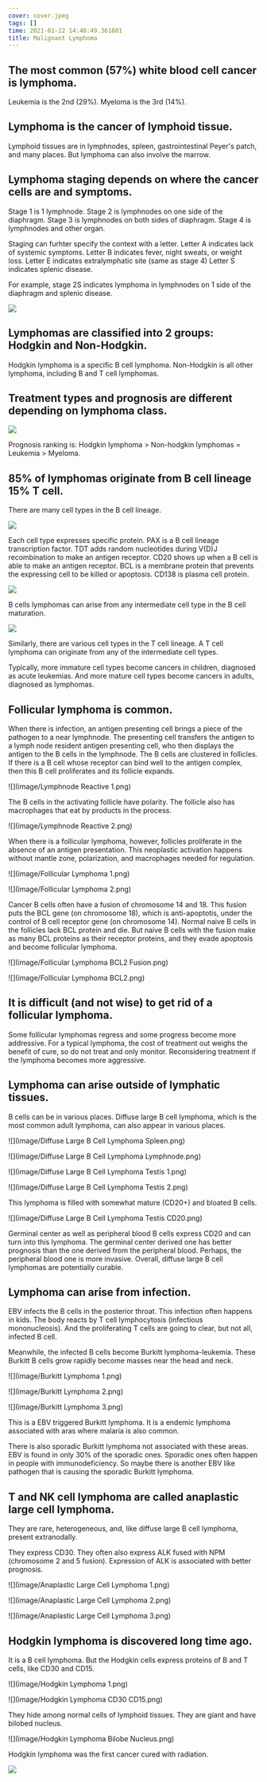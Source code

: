 ```yaml
---
cover: cover.jpeg
tags: []
time: 2021-01-22 14:40:49.361801
title: Malignant Lymphoma
---
```


## The most common (57%) white blood cell cancer is lymphoma.

Leukemia is the 2nd (29%).
Myeloma is the 3rd (14%).

## Lymphoma is the cancer of lymphoid tissue.

Lymphoid tissues are in lymphnodes, spleen, gastrointestinal Peyer's patch, and many places.
But lymphoma can also involve the marrow.

## Lymphoma staging depends on where the cancer cells are and symptoms.

Stage 1 is 1 lymphnode.
Stage 2 is lymphnodes on one side of the diaphragm.
Stage 3 is lymphnodes on both sides of diaphragm.
Stage 4 is lymphnodes and other organ.

Staging can furhter specify the context with a letter.
Letter A indicates lack of systemic symptoms.
Letter B indicates fever, night sweats, or weight loss.
Letter E indicates extralymphatic site (same as stage 4)
Letter S indicates splenic disease.

For example, stage 2S indicates lymphoma in lymphnodes on 1 side of the diaphragm and splenic disease.

![](image/staging.png)

## Lymphomas are classified into 2 groups: Hodgkin and Non-Hodgkin.

Hodgkin lymphoma is a specific B cell lymphoma.
Non-Hodgkin is all other lymphoma, including B and T cell lymphomas.

## Treatment types and prognosis are different depending on lymphoma class.

![](image/treatments.png)

Prognosis ranking is: Hodgkin lymphoma > Non-hodgkin lymphomas = Leukemia > Myeloma.

## 85% of lymphomas originate from B cell lineage 15% T cell.

There are many cell types in the B cell lineage.

![](image/blineage.png)

Each cell type expresses specific protein.
PAX is a B cell lineage transcription factor.
TDT adds random nucleotides during V(D)J recombination to make an antigen receptor.
CD20 shows up when a B cell is able to make an antigen receptor.
BCL is a membrane protein that prevents the expressing cell to be killed or apoptosis.
CD138 is plasma cell protein.

![](image/blineageproteins.png)

B cells lymphomas can arise from any intermediate cell type in the B cell maturation.

![](image/blineagecancer.png)

Similarly, there are various cell types in the T cell lineage.
A T cell lymphoma can originate from any of the intermediate cell types.

Typically, more immature cell types become cancers in children, diagnosed as acute leukemias.
And more mature cell types become cancers in adults, diagnosed as lymphomas.

## Follicular lymphoma is common.

When there is infection, an antigen presenting cell brings a piece of the pathogen to a near lymphnode.
The presenting cell transfers the antigen to a lymph node resident antigen presenting cell, who then displays the antigen to the B cells in the lymphnode.
The B cells are clustered in follicles.
If there is a B cell whose receptor can bind well to the antigen complex, then this B cell proliferates and its follicle expands.

![](image/Lymphnode Reactive 1.png)

The B cells in the activating follicle have polarity.
The follicle also has macrophages that eat by products in the process.

![](image/Lymphnode Reactive 2.png)

When there is a follicular lymphoma, however, follicles proliferate in the absence of an antigen presentation.
This neoplastic activation happens without mantle zone, polarization, and macrophages needed for regulation.

![](image/Follicular Lymphoma 1.png)

![](image/Follicular Lymphoma 2.png)

Cancer B cells often have a fusion of chromosome 14 and 18.
This fusion puts the BCL gene (on chromosome 18), which is anti-apoptotis, under the control of B cell receptor gene (on chromosome 14).
Normal naive B cells in the follicles lack BCL protein and die.
But naive B cells with the fusion make as many BCL proteins as their receptor proteins, and they evade apoptosis and become follicular lymphoma.

![](image/Follicular Lymphoma BCL2 Fusion.png)

![](image/Follicular Lymphoma BCL2.png)

## It is difficult (and not wise) to get rid of a follicular lymphoma.

Some follicular lymphomas regress and some progress become more addressive.
For a typical lymphoma, the cost of treatment out weighs the benefit of cure, so do not treat and only monitor.
Reconsidering treatment if the lymphoma becomes more aggressive.

## Lymphoma can arise outside of lymphatic tissues.

B cells can be in various places.
Diffuse large B cell lymphoma, which is the most common adult lymphoma, can also appear in various places.

![](image/Diffuse Large B Cell Lymphoma Spleen.png)

![](image/Diffuse Large B Cell Lymphoma Lymphnode.png)

![](image/Diffuse Large B Cell Lymphoma Testis 1.png)

![](image/Diffuse Large B Cell Lymphoma Testis 2.png)

This lymphoma is filled with somewhat mature (CD20+) and bloated B cells.

![](image/Diffuse Large B Cell Lymphoma Testis CD20.png)

Germinal center as well as peripheral blood B cells express CD20 and can turn into this lymphoma.
The germinal center derived one has better prognosis than the one derived from the peripheral blood.
Perhaps, the peripheral blood one is more invasive.
Overall, diffuse large B cell lymphomas are potentially curable.

## Lymphoma can arise from infection.

EBV infects the B cells in the posterior throat.
This infection often happens in kids.
The body reacts by T cell lymphocytosis (infectious mononucleosis).
And the proliferating T cells are going to clear, but not all, infected B cell.

Meanwhile, the infected B cells become Burkitt lymphoma-leukemia.
These Burkitt B cells grow rapidly become masses near the head and neck.

![](image/Burkitt Lymphoma 1.png)

![](image/Burkitt Lymphoma 2.png)

![](image/Burkitt Lymphoma 3.png)

This is a EBV triggered Burkitt lymphoma.
It is a endemic lymphoma associated with aras where malaria is also common.

There is also sporadic Burkitt lymphoma not associated with these areas.
EBV is found in only 30% of the sporadic ones.
Sporadic ones often happen in people with immunodeficiency.
So maybe there is another EBV like pathogen that is causing the sporadic Burkitt lymphoma.

## T and NK cell lymphoma are called anaplastic large cell lymphoma.

They are rare, heterogeneous, and, like diffuse large B cell lymphoma, present extranodally.

They express CD30.
They often also express ALK fused with NPM (chromosome 2 and 5 fusion).
Expression of ALK is associated with better prognosis.

![](image/Anaplastic Large Cell Lymphoma 1.png)

![](image/Anaplastic Large Cell Lymphoma 2.png)

![](image/Anaplastic Large Cell Lymphoma 3.png)

## Hodgkin lymphoma is discovered long time ago.

It is a B cell lymphoma.
But the Hodgkin cells express proteins of B and T cells, like CD30 and CD15.

![](image/Hodgkin Lymphoma 1.png)

![](image/Hodgkin Lymphoma CD30 CD15.png)

They hide among normal cells of lymphoid tissues.
They are giant and have bilobed nucleus.

![](image/Hodgkin Lymphoma Bilobe Nucleus.png)

Hodgkin lymphoma was the first cancer cured with radiation.

![](image/Hodgkin.png)
